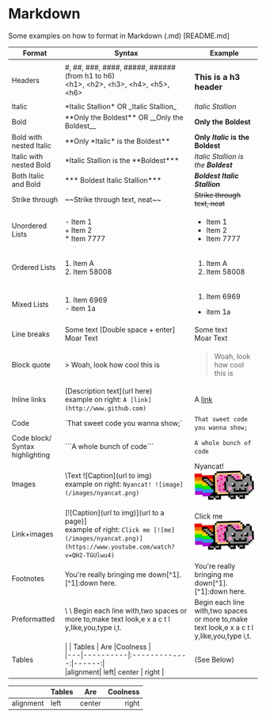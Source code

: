 # Markdown
Some examples on how to format in Markdown (.md) [README.md]

| Format            | Syntax                                                      | Example |
| ------            |-----                                                        |-----    |
| Headers 	        | \#, \##, \###, \####, \#####, \###### (from h1 to h6)                                                                                                         <br> \<h1>, \<h2>, \<h3>, \<h4>, \<h5>, \<h6>                     |  <h3>This is a h3 header</h3>	|
| Italic  	        | \*Italic Stallion\*  OR \_Italic Stallion\_	                | *Italic Stallion* 	|
| Bold  	          | \*\*Only the Boldest\*\* 	OR \_\_Only the Boldest\_\_       | **Only the Boldest** 	|
| Bold with nested Italic | \*\*Only \*Italic\* is the Boldest\*\*                | **Only *Italic* is the Boldest**  |
| Italic with nested Bold | \*Italic Stallion is the \*\*Boldest\*\*\*            | *Italic Stallion is the **Boldest***   |
| Both Italic and Bold | \*\*\* Boldest Italic Stallion\*\*\*                     | ***Boldest Italic Stallion***   |
| Strike through 	  | \~\~Strike through text, neat\~\~ 	                          | ~~Strike through text, neat~~ 	|
| Unordered Lists 	| \- Item 1  <br>   \+ Item 2  <br>  \* Item 7777             | <ul><li>Item 1</li><li>Item 2</li><li>Item 7777</li></ol>	  |
| Ordered Lists 	  | 1. Item A  <br>  2. Item 58008	                            | <ol><li>Item A</li><li>Item 58008</li></ol>  	|
| Mixed Lists 	    | 1. Item 6969  <br>   \- item 1a 	                          | <ol><li>Item 6969</li></ol><ul><li>item 1a</li></ul> 		|
| Line breaks 	    | Some text [Double space + enter] 	Moar Text                 | Some text  <br>  Moar Text 	|
| Block quote 	    | \> Woah, look how cool this is	                            | <blockquote>Woah, look how cool this is</blockquote> 	|
| Inline links 	    | \[Description text\](url here) <br> example on right: `A [link](http://www.github.com)`  	| A [link](http://www.github.com) 	|
| Code 	            | \`That sweet code you wanna show;\` 	                      | `That sweet code you wanna show;` 	|
| Code block/ Syntax highlighting 	| \`\`\`A whole bunch of code\`\`\` 	        |  ```A whole bunch of code``` 	|
| Images 	          | \Text ![Caption\](url to img)<br>example on right: `Nyancat! ![image](/images/nyancat.png)`  | Nyancat! ![image](/images/nyancat.png) 	|
| Link+images 	    | \[\![Caption\](url to img)\](url to a page)\]<br>example of right: `Click me [![me](/images/nyancat.png)](https://www.youtube.com/watch?v=QH2-TGUlwu4)`        | Click me [![me](/images/nyancat.png)](https://www.youtube.com/watch?v=QH2-TGUlwu4) 	|
| Footnotes  	      | You're really bringing me down\[^1\].   \[^1\]:down here. 	|  You're really bringing me down[^1].   [^1]:down here. 	|
| Preformatted 	    | \ \ Begin each line with,two spaces or more to,make text look,e x a c t l y,like,you,type i,t. 	|   Begin each line with,two spaces or more to,make text look,e x a c t l y,like,you,type i,t. 	|
| Tables 	          | \| \| Tables \|    Are    \|Coolness \|<br> \|---\|----------\|:-------------:\|------:\| <br> \|alignment\| left\| center \| right \| | (See Below)  |

| | Tables   |      Are      |  Coolness | 
|---|----------|:-------------:|------:| 
|alignment| left| center | right |

